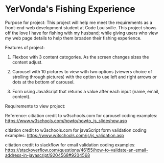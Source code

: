 # YerVonda's Fishing Experience 

Purpose for project:
This project will help me meet the requirements as a front-end-web development student at Code Louisville.  This project shows off the love I have for fishing with my husband; while giving users who view my web page details to help them broaden their fishing experience. 

Features of project:
1) Flexbox with 3 content catogories. As the screen changes sizes the content adjust.

2) Carousel with 10 pictures to view with two options (viewers choice of strolling through pictures) with the option to use left and right arrows or dots at the bottom of carousel.

3) Form using JavaScript that returns a value after each input (name, email, content). 

Requirements to view project:


Reference:
citiation credit to w3schools.com for carousel coding examples:
https://www.w3schools.com/howto/howto_js_slideshow.asp

citiation credit to w3schools.com for javaScript form validation coding examples:
https://www.w3schools.com/js/js_validation.asp

citiation credit to slackflow for email validation coding examples:
https://stackoverflow.com/questions/46155/how-to-validate-an-email-address-in-javascript/9204568#9204568
